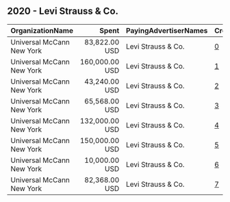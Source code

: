 ## 2020 - Levi Strauss & Co. 
|OrganizationName|Spent|PayingAdvertiserNames|CreativeUrls|Impressions|Genders|AgeBrackets|CountryCodes|BillingAddresses|CandidateBallotInformation|
|:---|---:|:---|:---|---:|:---|:---|:---|:---|:---|
|Universal McCann New York|83,822.00 USD|Levi Strauss & Co.|[0](https://www.snap.com/political-ads/asset/a4c294d9b21fcff3dfcd22475b67c20e07f41332f125daf2da3c4a3c69594184?mediaType=mp4)|8,442,710||18-34|united states|"PO Box 542026,Omaha,68154,US"||
|Universal McCann New York|160,000.00 USD|Levi Strauss & Co.|[1](https://www.snap.com/political-ads/asset/6b8e3433b70c31dae472787ab33be0fdf636d2663151576630ab9f2b3931c28c?mediaType=mp4)|46,576,061||18-34|united states|"PO Box 542026,Omaha,68154,US"||
|Universal McCann New York|43,240.00 USD|Levi Strauss & Co.|[2](https://www.snap.com/political-ads/asset/a4c294d9b21fcff3dfcd22475b67c20e07f41332f125daf2da3c4a3c69594184?mediaType=mp4)|3,355,281||18-34|united states|"PO Box 542026,Omaha,68154,US"||
|Universal McCann New York|65,568.00 USD|Levi Strauss & Co.|[3](https://www.snap.com/political-ads/asset/a4c294d9b21fcff3dfcd22475b67c20e07f41332f125daf2da3c4a3c69594184?mediaType=mp4)|4,158,107||18-34|united states|"PO Box 542026,Omaha,68154,US"||
|Universal McCann New York|132,000.00 USD|Levi Strauss & Co.|[4](https://www.snap.com/political-ads/asset/a4c294d9b21fcff3dfcd22475b67c20e07f41332f125daf2da3c4a3c69594184?mediaType=mp4)|13,209,470||18-34|united states|"PO Box 542026,Omaha,68154,US"||
|Universal McCann New York|150,000.00 USD|Levi Strauss & Co.|[5](https://www.snap.com/political-ads/asset/f9c27242aa1b9f21ad5b1acbaa3daa3568199ad045f28f1bba53bc5cd1817629?mediaType=mp4)|14,684,733||18-34|united states|"PO Box 542026,Omaha,68154,US"||
|Universal McCann New York|10,000.00 USD|Levi Strauss & Co.|[6](https://www.snap.com/political-ads/asset/228c06e57c6ff31a001388b49a37c31c526715750ef0724fe0f59834461a9e53?mediaType=mp4)|3,752,074||18-35|united states|"PO Box 542026,Omaha,68154,US"||
|Universal McCann New York|82,368.00 USD|Levi Strauss & Co.|[7](https://www.snap.com/political-ads/asset/a4c294d9b21fcff3dfcd22475b67c20e07f41332f125daf2da3c4a3c69594184?mediaType=mp4)|6,937,422||18-34|united states|"PO Box 542026,Omaha,68154,US"||

